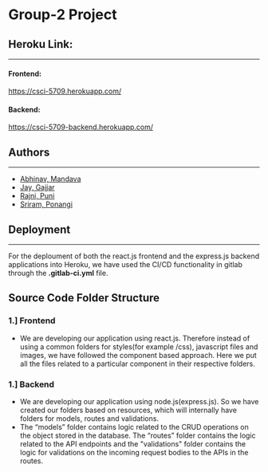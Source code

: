 <!--- The following README.md sample file was adapted from https://gist.github.com/PurpleBooth/109311bb0361f32d87a2#file-readme-template-md by Gabriella Mosquera for academic use ---> 
<!--- You may delete any comments in this sample README.md file. If needing to use as a .txt file then simply delete all comments, edit as needed, and save as a README.txt file --->

# Group-2 Project

## Heroku Link:
---
#### Frontend:
https://csci-5709.herokuapp.com/
#### Backend:
https://csci-5709-backend.herokuapp.com/

## Authors
---
* [Abhinav, Mandava](abhinavm@dal.ca)
* [Jay, Gajjar](jy386888@dal.ca)
* [Rajni, Puni](rj364202@dal.ca)
* [Sriram, Ponangi](sriram.ponangi@dal.ca)

## Deployment
---
For the deploument of both the react.js frontend and the express.js backend applications into Heroku, we have used the CI/CD functionality in gitlab through the **.gitlab-ci.yml** file.


## Source Code Folder Structure
### 1.] Frontend
- We are developing our application using react.js. Therefore instead of using a common folders for styles(for example /css), javascript files and images, we have followed the component based approach. Here we put all the files related to a particular component in their respective folders.

### 1.] Backend
- We are developing our application using node.js(express.js). So we have created our folders based on resources, which will internally have folders for models, routes and validations. 
- The “models” folder contains logic related to the CRUD operations on the object stored in the database. The “routes” folder contains the logic related to the API endpoints and the "validations" folder contains the logic for validations on the incoming request bodies to the APIs in the routes.
